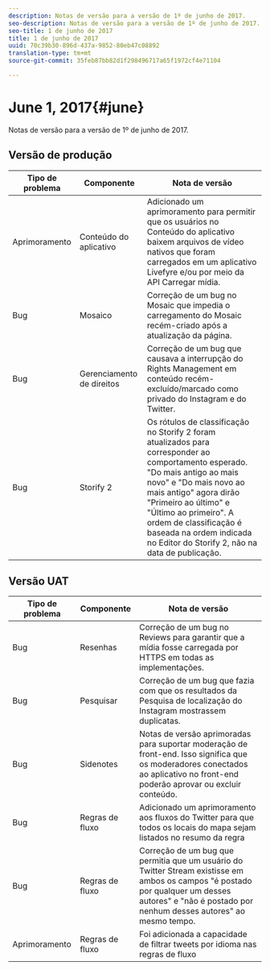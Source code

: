 ```yaml
---
description: Notas de versão para a versão de 1º de junho de 2017.
seo-description: Notas de versão para a versão de 1º de junho de 2017.
seo-title: 1 de junho de 2017
title: 1 de junho de 2017
uuid: 70c39b30-896d-437a-9852-80eb47c08892
translation-type: tm+mt
source-git-commit: 35feb87bb82d1f298496717a65f1972cf4e71104

---
```



# June 1, 2017{#june}

Notas de versão para a versão de 1º de junho de 2017.

## Versão de produção

| **Tipo de problema** | **Componente** | **Nota de versão** |
|---|---|---|
| Aprimoramento | Conteúdo do aplicativo | Adicionado um aprimoramento para permitir que os usuários no Conteúdo do aplicativo baixem arquivos de vídeo nativos que foram carregados em um aplicativo Livefyre e/ou por meio da API Carregar mídia. |
| Bug | Mosaico | Correção de um bug no Mosaic que impedia o carregamento do Mosaic recém-criado após a atualização da página. |
| Bug | Gerenciamento de direitos | Correção de um bug que causava a interrupção do Rights Management em conteúdo recém-excluído/marcado como privado do Instagram e do Twitter. |
| Bug | Storify 2 | Os rótulos de classificação no Storify 2 foram atualizados para corresponder ao comportamento esperado. "Do mais antigo ao mais novo" e "Do mais novo ao mais antigo" agora dirão "Primeiro ao último" e "Último ao primeiro". A ordem de classificação é baseada na ordem indicada no Editor do Storify 2, não na data de publicação. |

## Versão UAT

| **Tipo de problema** | **Componente** | **Nota de versão** |
|---|---|---|
| Bug | Resenhas | Correção de um bug no Reviews para garantir que a mídia fosse carregada por HTTPS em todas as implementações. |
| Bug | Pesquisar | Correção de um bug que fazia com que os resultados da Pesquisa de localização do Instagram mostrassem duplicatas. |
| Bug | Sidenotes | Notas de versão aprimoradas para suportar moderação de front-end. Isso significa que os moderadores conectados ao aplicativo no front-end poderão aprovar ou excluir conteúdo. |
| Bug | Regras de fluxo | Adicionado um aprimoramento aos fluxos do Twitter para que todos os locais do mapa sejam listados no resumo da regra |
| Bug | Regras de fluxo | Correção de um bug que permitia que um usuário do Twitter Stream existisse em ambos os campos "é postado por qualquer um desses autores" e "não é postado por nenhum desses autores" ao mesmo tempo. |
| Aprimoramento | Regras de fluxo | Foi adicionada a capacidade de filtrar tweets por idioma nas regras de fluxo |

